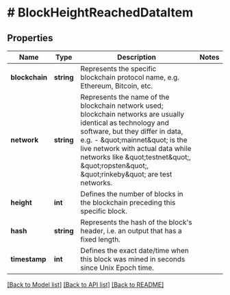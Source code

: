 # # BlockHeightReachedDataItem

## Properties

Name | Type | Description | Notes
------------ | ------------- | ------------- | -------------
**blockchain** | **string** | Represents the specific blockchain protocol name, e.g. Ethereum, Bitcoin, etc. |
**network** | **string** | Represents the name of the blockchain network used; blockchain networks are usually identical as technology and software, but they differ in data, e.g. - \&quot;mainnet\&quot; is the live network with actual data while networks like \&quot;testnet\&quot;, \&quot;ropsten\&quot;, \&quot;rinkeby\&quot; are test networks. |
**height** | **int** | Defines the number of blocks in the blockchain preceding this specific block. |
**hash** | **string** | Represents the hash of the block&#39;s header, i.e. an output that has a fixed length. |
**timestamp** | **int** | Defines the exact date/time when this block was mined in seconds since Unix Epoch time. |

[[Back to Model list]](../../README.md#models) [[Back to API list]](../../README.md#endpoints) [[Back to README]](../../README.md)

